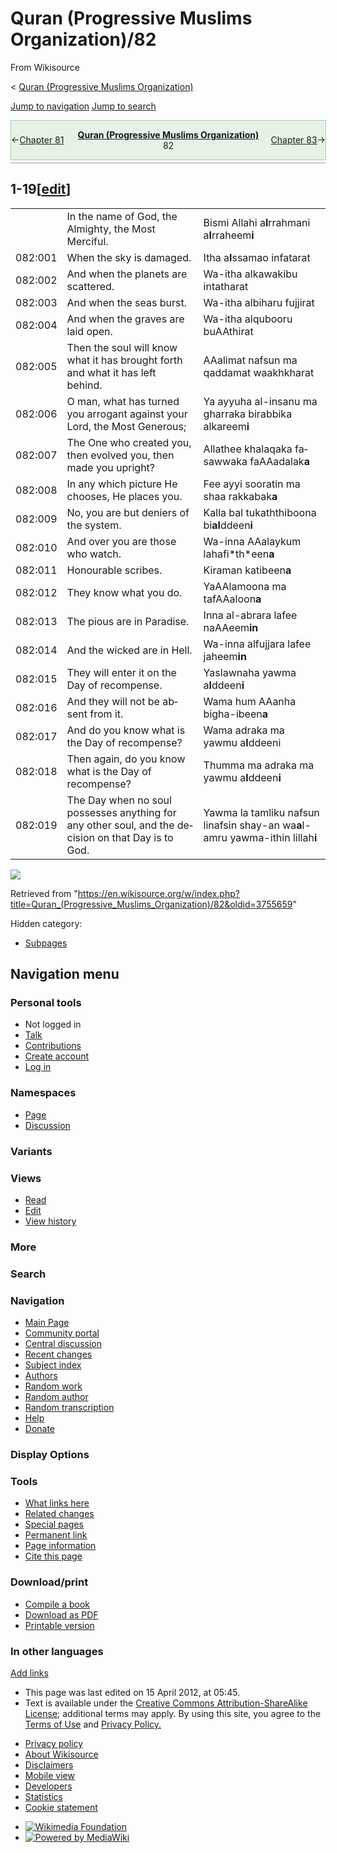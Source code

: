 <div id="mw-page-base" class="noprint">

</div>

<div id="mw-head-base" class="noprint">

</div>

<div id="content" class="mw-body" role="main">

<span id="top"></span>

<div id="siteNotice" class="mw-body-content">

</div>

<div class="mw-indicators mw-body-content">

</div>

# Quran (Progressive Muslims Organization)/82

<div id="bodyContent" class="mw-body-content">

<div id="siteSub" class="noprint">

From Wikisource

</div>

<div id="contentSub">

<span class="subpages">\< [Quran (Progressive Muslims
Organization)](/wiki/Quran_\(Progressive_Muslims_Organization\) "Quran (Progressive Muslims Organization)")</span>

</div>

<div id="contentSub2">

</div>

<div id="jump-to-nav">

</div>

[Jump to navigation](#mw-head) [Jump to search](#searchInput)

<div id="mw-content-text" class="mw-content-ltr" lang="en" dir="ltr">

<div class="mw-parser-output">

<div id="headerContainer" class="ws-noexport noprint">

<div id="navigationHeader" class="headertemplate" style="display:table; border-collapse:collapse; border-spacing:0px 0px; empty-cells:hide; border:1px solid #ACA; margin:0px auto 4px auto; width:100%;">

<div style="display:table-row-group; background-color:#E6F2E6;">

<div style="display:table-row;">

<div class="gen_header_backlink searchaux" style="display:table-cell; text-align:left; vertical-align:middle; width:20%;">

<span id="headerprevious" class="searchaux">←[Chapter
81](/wiki/Quran_\(Progressive_Muslims_Organization\)/81 "Quran (Progressive Muslims Organization)/81")</span>

</div>

<div class="gen_header_title" style="display:table-cell; text-align:center; width:60%;">

**<span id="header_title_text">[Quran (Progressive Muslims
Organization)](/wiki/Quran_\(Progressive_Muslims_Organization\) "Quran (Progressive Muslims Organization)")</span>**  
<span id="header_section_text">82</span>

</div>

<div class="gen_header_forelink searchaux" style="display:table-cell; text-align:right; vertical-align:middle; width:20%;">

<span id="headernext" class="searchaux">[Chapter
83](/wiki/Quran_\(Progressive_Muslims_Organization\)/83 "Quran (Progressive Muslims Organization)/83")→</span>

</div>

</div>

</div>

</div>

<div id="navigationNotes" class="header_notes searchaux" style="display:table; border-collapse:collapse; border-spacing:0px 0px; empty-cells:hide; border-bottom:1px solid #A0A0A0; font-size:0.90em; line-height:1.4; margin:0px auto 4px auto; width:100%;">

<div style="display:table-row-group; background-color:#FAFAFF;">

<div style="display:table-row;">

<div class="searchaux" style="display:table-cell;">

</div>

</div>

</div>

</div>

<div id="ws-data" class="ws-noexport" style="display:none; speak:none;">

<span id="ws-article-id">58085</span><span id="ws-title">[Quran
(Progressive Muslims
Organization)](/wiki/Quran_\(Progressive_Muslims_Organization\) "Quran (Progressive Muslims Organization)")
— *82*</span>

</div>

</div>

## <span id="1-19" class="mw-headline">1-19</span><span class="mw-editsection"><span class="mw-editsection-bracket">\[</span>[edit](/w/index.php?title=Quran_\(Progressive_Muslims_Organization\)/82&action=edit&section=1 "Edit section: 1-19")<span class="mw-editsection-bracket">\]</span></span>

|         |                                                                                                     |                                                                                                                                                                                     |
| ------- | --------------------------------------------------------------------------------------------------- | ----------------------------------------------------------------------------------------------------------------------------------------------------------------------------------- |
|         | In the name of God, the Almighty, the Most Merciful.                                                | Bismi All<span class="underline">a</span>hi a**l**rra<span class="underline">h</span>m<span class="underline">a</span>ni a**l**rra<span class="underline">h</span>eem**i**          |
| 082:001 | When the sky is damaged.                                                                            | I<span class="underline">tha</span> a**l**ssam<span class="underline">a</span>o infa<span class="underline">t</span>arat                                                            |
| 082:002 | And when the planets are scattered.                                                                 | Wa-i<span class="underline">tha</span> alkaw<span class="underline">a</span>kibu intatharat                                                                                         |
| 082:003 | And when the seas burst.                                                                            | Wa-i<span class="underline">tha</span> albi<span class="underline">ha</span>ru fujjirat                                                                                             |
| 082:004 | And when the graves are laid open.                                                                  | Wa-i<span class="underline">tha</span> alqubooru buAAthirat                                                                                                                         |
| 082:005 | Then the soul will know what it has brought forth and what it has left behind.                      | AAalimat nafsun m<span class="underline">a</span> qaddamat waakhkharat                                                                                                              |
| 082:006 | O man, what has turned you arrogant against your Lord, the Most Generous;                           | Y<span class="underline">a</span> ayyuh<span class="underline">a</span> al-ins<span class="underline">a</span>nu m<span class="underline">a</span> gharraka birabbika alkareem**i** |
| 082:007 | The One who created you, then evolved you, then made you upright?                                   | Alla<span class="underline">th</span>ee khalaqaka fasaww<span class="underline">a</span>ka faAAadalak**a**                                                                          |
| 082:008 | In any which picture He chooses, He places you.                                                     | Fee ayyi <span class="underline">s</span>ooratin m<span class="underline">a</span> sh<span class="underline">a</span>a rakkabak**a**                                                |
| 082:009 | No, you are but deniers of the system.                                                              | Kall<span class="underline">a</span> bal tuka<span class="underline">thth</span>iboona bi**al**ddeen**i**                                                                           |
| 082:010 | And over you are those who watch.                                                                   | Wa-inna AAalaykum la<span class="underline">ha</span>fi*<span class="underline">th</span>*een**a**                                                                                  |
| 082:011 | Honourable scribes.                                                                                 | Kir<span class="underline">a</span>man k<span class="underline">a</span>tibeen**a**                                                                                                 |
| 082:012 | They know what you do.                                                                              | YaAAlamoona m<span class="underline">a</span> tafAAaloon**a**                                                                                                                       |
| 082:013 | The pious are in Paradise.                                                                          | Inna al-abr<span class="underline">a</span>ra lafee naAAeem**in**                                                                                                                   |
| 082:014 | And the wicked are in Hell.                                                                         | Wa-inna alfujj<span class="underline">a</span>ra lafee ja<span class="underline">h</span>eem**in**                                                                                  |
| 082:015 | They will enter it on the Day of recompense.                                                        | Ya<span class="underline">s</span>lawnah<span class="underline">a</span> yawma a**l**ddeen**i**                                                                                     |
| 082:016 | And they will not be absent from it.                                                                | Wam<span class="underline">a</span> hum AAanh<span class="underline">a</span> bigh<span class="underline">a</span>-ibeen**a**                                                       |
| 082:017 | And do you know what is the Day of recompense?                                                      | Wam<span class="underline">a</span> adr<span class="underline">a</span>ka m<span class="underline">a</span> yawmu a**l**ddeeni                                                      |
| 082:018 | Then again, do you know what is the Day of recompense?                                              | Thumma m<span class="underline">a</span> adr<span class="underline">a</span>ka m<span class="underline">a</span> yawmu a**l**ddeen**i**                                             |
| 082:019 | The Day when no soul possesses anything for any other soul, and the decision on that Day is to God. | Yawma l<span class="underline">a</span> tamliku nafsun linafsin shay-an wa**a**l-amru yawma-i<span class="underline">th</span>in lill<span class="underline">a</span>h**i**         |

</div>

![](//en.wikisource.org/wiki/Special:CentralAutoLogin/start?type=1x1)

<div class="printfooter">

Retrieved from
"<https://en.wikisource.org/w/index.php?title=Quran_(Progressive_Muslims_Organization)/82&oldid=3755659>"

</div>

</div>

<div id="catlinks" class="catlinks catlinks-allhidden" data-mw="interface">

<div id="mw-hidden-catlinks" class="mw-hidden-catlinks mw-hidden-cats-hidden">

Hidden category:

  - [Subpages](/wiki/Category:Subpages "Category:Subpages")

</div>

</div>

</div>

</div>

<div id="mw-navigation">

## Navigation menu

<div id="mw-head">

### <span>Personal tools</span>

<div class="body vector-menu-content">

  - <span id="pt-anonuserpage">Not logged in</span>
  - <span id="pt-anontalk">[Talk](/wiki/Special:MyTalk "Discussion about edits from this IP address [n]")</span>
  - <span id="pt-anoncontribs">[Contributions](/wiki/Special:MyContributions "A list of edits made from this IP address [y]")</span>
  - <span id="pt-createaccount">[Create
    account](/w/index.php?title=Special:CreateAccount&returnto=Quran+%28Progressive+Muslims+Organization%29%2F82 "You are encouraged to create an account and log in; however, it is not mandatory")</span>
  - <span id="pt-login">[Log
    in](/w/index.php?title=Special:UserLogin&returnto=Quran+%28Progressive+Muslims+Organization%29%2F82 "You are encouraged to log in; however, it is not mandatory [o]")</span>

</div>

<div id="left-navigation">

### <span>Namespaces</span>

<div class="body vector-menu-content">

  - <span id="ca-nstab-main">[Page](/wiki/Quran_\(Progressive_Muslims_Organization\)/82 "View the content page [c]")</span>
  - <span id="ca-talk">[Discussion](/w/index.php?title=Talk:Quran_\(Progressive_Muslims_Organization\)/82&action=edit&redlink=1 "Discussion about the content page (page does not exist) [t]")</span>

</div>

### <span>Variants</span>

<div class="body vector-menu-content">

</div>

</div>

<div id="right-navigation">

### <span>Views</span>

<div class="body vector-menu-content">

  - <span id="ca-view">[Read](/wiki/Quran_\(Progressive_Muslims_Organization\)/82)</span>
  - <span id="ca-edit">[Edit](/w/index.php?title=Quran_\(Progressive_Muslims_Organization\)/82&action=edit "Edit this page [e]")</span>
  - <span id="ca-history">[View
    history](/w/index.php?title=Quran_\(Progressive_Muslims_Organization\)/82&action=history "Past revisions of this page [h]")</span>

</div>

### <span>More</span>

<div class="body vector-menu-content">

</div>

<div id="p-search" role="search">

### Search

<div id="simpleSearch" data-search-loc="header-moved">

</div>

</div>

</div>

</div>

<div id="mw-panel">

<div id="p-logo" role="banner">

[](/wiki/Main_Page "Visit the main page")

</div>

### <span>Navigation</span>

<div class="body vector-menu-content">

  - <span id="n-mainpage">[Main
    Page](/wiki/Main_Page "Visit the main page [z]")</span>
  - <span id="n-portal">[Community
    portal](/wiki/Wikisource:Community_portal "About the project, what you can do, where to find things")</span>
  - <span id="n-scriptorium">[Central
    discussion](/wiki/Wikisource:Scriptorium)</span>
  - <span id="n-recentchanges">[Recent
    changes](/wiki/Special:RecentChanges "A list of recent changes in the wiki [r]")</span>
  - <span id="n-subjectindex">[Subject
    index](/wiki/Portal:Portals)</span>
  - <span id="n-categoryauthors">[Authors](/wiki/Category:Authors_by_alphabetical_order)</span>
  - <span id="n-randomwork">[Random
    work](/wiki/Special:RandomRootpage/Main)</span>
  - <span id="n-randomauthor">[Random
    author](/wiki/Special:Random/Author)</span>
  - <span id="n-randomindex">[Random
    transcription](/wiki/Special:Random/Index)</span>
  - <span id="n-help">[Help](/wiki/Help:Contents "The place to find out")</span>
  - <span id="n-sitesupport">[Donate](//donate.wikimedia.org/wiki/Special:FundraiserRedirector?utm_source=donate&utm_medium=sidebar&utm_campaign=C13_en.wikisource.org&uselang=en "Support us")</span>

</div>

### <span>Display Options</span>

<div class="body vector-menu-content">

</div>

### <span>Tools</span>

<div class="body vector-menu-content">

  - <span id="t-whatlinkshere">[What links
    here](/wiki/Special:WhatLinksHere/Quran_\(Progressive_Muslims_Organization\)/82 "A list of all wiki pages that link here [j]")</span>
  - <span id="t-recentchangeslinked">[Related
    changes](/wiki/Special:RecentChangesLinked/Quran_\(Progressive_Muslims_Organization\)/82 "Recent changes in pages linked from this page [k]")</span>
  - <span id="t-specialpages">[Special
    pages](/wiki/Special:SpecialPages "A list of all special pages [q]")</span>
  - <span id="t-permalink">[Permanent
    link](/w/index.php?title=Quran_\(Progressive_Muslims_Organization\)/82&oldid=3755659 "Permanent link to this revision of the page")</span>
  - <span id="t-info">[Page
    information](/w/index.php?title=Quran_\(Progressive_Muslims_Organization\)/82&action=info "More information about this page")</span>
  - <span id="t-cite">[Cite this
    page](/w/index.php?title=Special:CiteThisPage&page=Quran_%28Progressive_Muslims_Organization%29%2F82&id=3755659&wpFormIdentifier=titleform "Information on how to cite this page")</span>

</div>

### <span>Download/print</span>

<div class="body vector-menu-content">

  - <span id="coll-create_a_book">[Compile a
    book](/w/index.php?title=Special:Book&bookcmd=book_creator&referer=Quran+%28Progressive+Muslims+Organization%29%2F82)</span>
  - <span id="coll-download-as-rl">[Download as
    PDF](/w/index.php?title=Special:DownloadAsPdf&page=Quran_%28Progressive_Muslims_Organization%29%2F82&action=show-download-screen)</span>
  - <span id="t-print">[Printable
    version](/w/index.php?title=Quran_\(Progressive_Muslims_Organization\)/82&printable=yes "Printable version of this page [p]")</span>

</div>

### <span>In other languages</span>

<div class="body vector-menu-content">

<div class="after-portlet after-portlet-lang">

<span class="uls-after-portlet-link"></span><span class="wb-langlinks-add wb-langlinks-link">[Add
links](https://www.wikidata.org/wiki/Special:NewItem?site=enwikisource&page=Quran+%28Progressive+Muslims+Organization%29%2F82 "Add interlanguage links")</span>

</div>

</div>

</div>

</div>

  - <span id="footer-info-lastmod">This page was last edited on 15 April
    2012, at 05:45.</span>
  - <span id="footer-info-copyright">Text is available under the
    [Creative Commons Attribution-ShareAlike
    License](//creativecommons.org/licenses/by-sa/3.0/); additional
    terms may apply. By using this site, you agree to the [Terms of
    Use](//wikimediafoundation.org/wiki/Terms_of_Use) and [Privacy
    Policy.](//wikimediafoundation.org/wiki/Privacy_policy)  
    </span>

<!-- end list -->

  - <span id="footer-places-privacy">[Privacy
    policy](https://foundation.wikimedia.org/wiki/Privacy_policy "wmf:Privacy policy")</span>
  - <span id="footer-places-about">[About
    Wikisource](/wiki/Wikisource:About "Wikisource:About")</span>
  - <span id="footer-places-disclaimer">[Disclaimers](/wiki/Wikisource:General_disclaimer "Wikisource:General disclaimer")</span>
  - <span id="footer-places-mobileview">[Mobile
    view](//en.m.wikisource.org/w/index.php?title=Quran_\(Progressive_Muslims_Organization\)/82&mobileaction=toggle_view_mobile)</span>
  - <span id="footer-places-developers">[Developers](https://www.mediawiki.org/wiki/Special:MyLanguage/How_to_contribute)</span>
  - <span id="footer-places-statslink">[Statistics](https://stats.wikimedia.org/#/en.wikisource.org)</span>
  - <span id="footer-places-cookiestatement">[Cookie
    statement](https://foundation.wikimedia.org/wiki/Cookie_statement)</span>

<!-- end list -->

  - <span id="footer-copyrightico">[![Wikimedia
    Foundation](/static/images/footer/wikimedia-button.png)](https://wikimediafoundation.org/)</span>
  - <span id="footer-poweredbyico">[![Powered by
    MediaWiki](/static/images/footer/poweredby_mediawiki_88x31.png)](https://www.mediawiki.org/)</span>

<div style="clear: both;">

</div>
